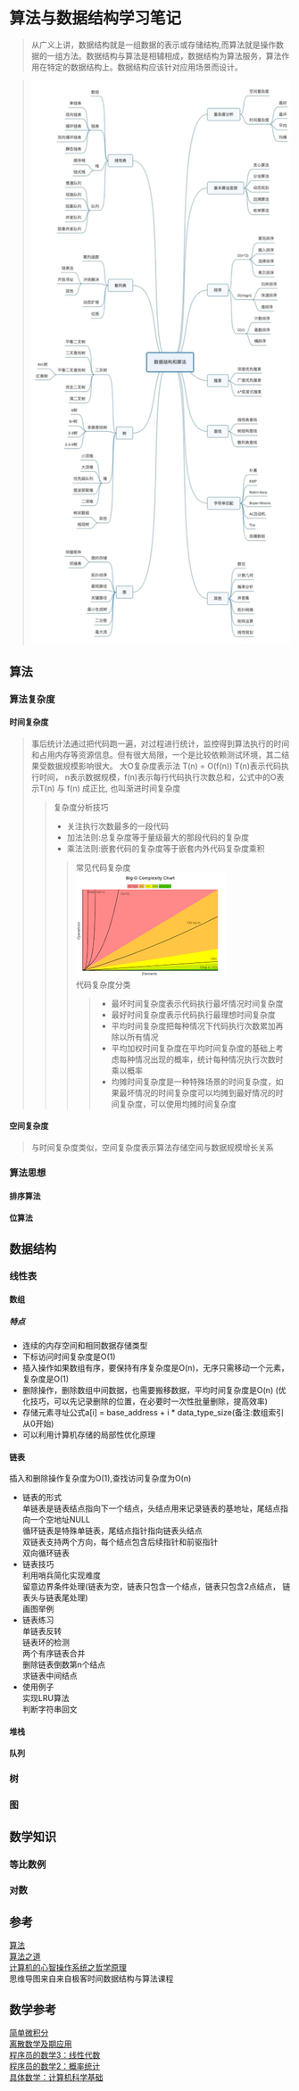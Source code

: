 # 算法与数据结构学习笔记
>从广义上讲，数据结构就是一组数据的表示或存储结构,而算法就是操作数据的一组方法。数据结构与算法是相辅相成，数据结构为算法服务，算法作用在特定的数据结构上。数据结构应该针对应用场景而设计。

>![数据结构与算法思维导图](dataStructureAlgorithmsMind.jpg)

## 算法

### 算法复杂度
#### 时间复杂度
>事后统计法通过把代码跑一遍，对过程进行统计，监控得到算法执行的时间和占用内存等资源信息。但有很大局限，一个是比较依赖测试环境，其二结果受数据规模影响很大。
>大O复杂度表示法 T(n) = O(f(n)) T(n)表示代码执行时间， n表示数据规模，f(n)表示每行代码执行次数总和，公式中的O表示T(n) 与 f(n) 成正比, 也叫渐进时间复杂度
>>复杂度分析技巧
>>+ 关注执行次数最多的一段代码
>>+ 加法法则:总复杂度等于量级最大的那段代码的复杂度
>>+ 乘法法则:嵌套代码的复杂度等于嵌套内外代码复杂度乘积  
>>> 常见代码复杂度  
>>>![大O常见复杂度](BigO_Complexity_Chart.png)  
>>> 代码复杂度分类  
>>>>+ 最坏时间复杂度表示代码执行最坏情况时间复杂度
>>>>+ 最好时间复杂度表示代码执行最理想时间复杂度
>>>>+ 平均时间复杂度把每种情况下代码执行次数累加再除以所有情况
>>>>+ 平均加权时间复杂度在平均时间复杂度的基础上考虑每种情况出现的概率，统计每种情况执行次数时乘以概率
>>>>+ 均摊时间复杂度是一种特殊场景的时间复杂度，如果最坏情况的时间复杂度可以均摊到最好情况的时间复杂度，可以使用均摊时间复杂度

#### 空间复杂度
>与时间复杂度类似，空间复杂度表示算法存储空间与数据规模增长关系
### 算法思想

#### 排序算法

#### 位算法

## 数据结构

### 线性表

#### 数组

##### 特点
+ 连续的内存空间和相同数据存储类型
+ 下标访问时间复杂度是O(1)
+ 插入操作如果数组有序，要保持有序复杂度是O(n)，无序只需移动一个元素，复杂度是O(1)
+ 删除操作，删除数组中间数据，也需要搬移数据，平均时间复杂度是O(n) (优化技巧，可以先记录删除的位置，在必要时一次性批量删除，提高效率)
+ 存储元素寻址公式a[i] = base_address + i * data_type_size(备注:数组索引从0开始)
+ 可以利用计算机存储的局部性优化原理

#### 链表
插入和删除操作复杂度为O(1),查找访问复杂度为O(n)
+ 链表的形式  
单链表是链表结点指向下一个结点，头结点用来记录链表的基地址，尾结点指向一个空地址NULL  
循环链表是特殊单链表，尾结点指针指向链表头结点  
双链表支持两个方向，每个结点包含后续指针和前驱指针  
双向循环链表  
+ 链表技巧  
    利用哨兵简化实现难度  
    留意边界条件处理(链表为空，链表只包含一个结点，链表只包含2点结点， 链表头与链表尾处理)  
    画图举例  
+ 链表练习  
    单链表反转  
    链表环的检测  
    两个有序链表合并  
    删除链表倒数第n个结点  
    求链表中间结点  
+ 使用例子  
实现LRU算法  
判断字符串回文  
#### 堆栈

#### 队列

### 树

### 图

## 数学知识

### 等比数例

### 对数

## 参考
[算法](https://book.douban.com/subject/19952400/)  
[算法之道](https://book.douban.com/subject/4249686/)  
[计算机的心智操作系统之哲学原理](https://book.douban.com/subject/3670621/)  
思维导图来自来自极客时间数据结构与算法课程  

## 数学参考
[简单微积分](https://book.douban.com/subject/30271424/)   
[离散数学及期应用](https://book.douban.com/subject/2130743/)   
[程序员的数学3：线性代数](http://www.ituring.com.cn/book/1239)   
[程序员的数学2：概率统计](http://www.ituring.com.cn/book/1254)   
[具体数学：计算机科学基础](http://www.ituring.com.cn/book/932)   